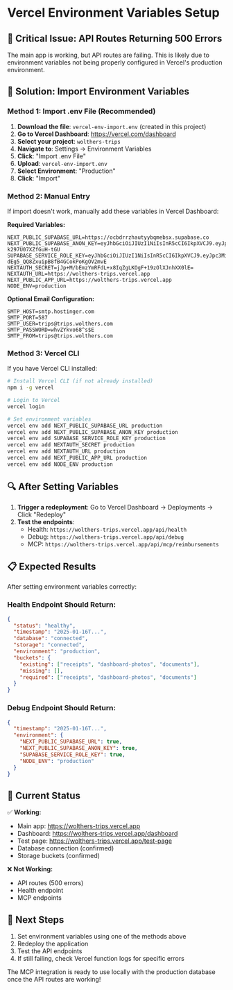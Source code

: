 # Vercel Environment Variables Setup

## 🚨 Critical Issue: API Routes Returning 500 Errors

The main app is working, but API routes are failing. This is likely due to environment variables not being properly configured in Vercel's production environment.

## 🔧 Solution: Import Environment Variables

### Method 1: Import .env File (Recommended)

1. **Download the file**: `vercel-env-import.env` (created in this project)
2. **Go to Vercel Dashboard**: https://vercel.com/dashboard
3. **Select your project**: `wolthers-trips`
4. **Navigate to**: Settings → Environment Variables
5. **Click**: "Import .env File"
6. **Upload**: `vercel-env-import.env`
7. **Select Environment**: "Production"
8. **Click**: "Import"

### Method 2: Manual Entry

If import doesn't work, manually add these variables in Vercel Dashboard:

**Required Variables:**
```
NEXT_PUBLIC_SUPABASE_URL=https://ocbdrrzhautyybqmebsx.supabase.co
NEXT_PUBLIC_SUPABASE_ANON_KEY=eyJhbGciOiJIUzI1NiIsInR5cCI6IkpXVCJ9.eyJpc3MiOiJzdXBhYmFzZSIsInJlZiI6Im9jYmRycnpoYXV0eXlicW1lYnN4Iiwicm9sZSI6ImFub24iLCJpYXQiOjE3NTIyNTQ2NTAsImV4cCI6MjA2NzgzMDY1MH0.NAxL4Bytqbg0vR2Q6yi8E68Ja-k297U07XZfGuH-tGU
SUPABASE_SERVICE_ROLE_KEY=eyJhbGciOiJIUzI1NiIsInR5cCI6IkpXVCJ9.eyJpc3MiOiJzdXBhYmFzZSIsInJlZiI6Im9jYmRycnpoYXV0eXlicW1lYnN4Iiwicm9sZSI6InNlcnZpY2Vfcm9sZSIsImlhdCI6MTc1MjI1NDY1MCwiZXhwIjoyMDY3ODMwNjUwfQ.hYgOQiwhZ3-dEg5_QQ8ZxuipB8fB4GCokPoKgOV2mvE
NEXTAUTH_SECRET=jJp+M/bEmzYmRFdL+x8IqZgLKOgF+19zOlXJnhXX0lE=
NEXTAUTH_URL=https://wolthers-trips.vercel.app
NEXT_PUBLIC_APP_URL=https://wolthers-trips.vercel.app
NODE_ENV=production
```

**Optional Email Configuration:**
```
SMTP_HOST=smtp.hostinger.com
SMTP_PORT=587
SMTP_USER=trips@trips.wolthers.com
SMTP_PASSWORD=whvZYkvo68^s$E
SMTP_FROM=trips@trips.wolthers.com
```

### Method 3: Vercel CLI

If you have Vercel CLI installed:

```bash
# Install Vercel CLI (if not already installed)
npm i -g vercel

# Login to Vercel
vercel login

# Set environment variables
vercel env add NEXT_PUBLIC_SUPABASE_URL production
vercel env add NEXT_PUBLIC_SUPABASE_ANON_KEY production
vercel env add SUPABASE_SERVICE_ROLE_KEY production
vercel env add NEXTAUTH_SECRET production
vercel env add NEXTAUTH_URL production
vercel env add NEXT_PUBLIC_APP_URL production
vercel env add NODE_ENV production
```

## 🔍 After Setting Variables

1. **Trigger a redeployment**: Go to Vercel Dashboard → Deployments → Click "Redeploy"
2. **Test the endpoints**:
   - Health: `https://wolthers-trips.vercel.app/api/health`
   - Debug: `https://wolthers-trips.vercel.app/api/debug`
   - MCP: `https://wolthers-trips.vercel.app/api/mcp/reimbursements`

## 📋 Expected Results

After setting environment variables correctly:

### Health Endpoint Should Return:
```json
{
  "status": "healthy",
  "timestamp": "2025-01-16T...",
  "database": "connected",
  "storage": "connected",
  "environment": "production",
  "buckets": {
    "existing": ["receipts", "dashboard-photos", "documents"],
    "missing": [],
    "required": ["receipts", "dashboard-photos", "documents"]
  }
}
```

### Debug Endpoint Should Return:
```json
{
  "timestamp": "2025-01-16T...",
  "environment": {
    "NEXT_PUBLIC_SUPABASE_URL": true,
    "NEXT_PUBLIC_SUPABASE_ANON_KEY": true,
    "SUPABASE_SERVICE_ROLE_KEY": true,
    "NODE_ENV": "production"
  }
}
```

## 🎯 Current Status

✅ **Working:**
- Main app: https://wolthers-trips.vercel.app
- Dashboard: https://wolthers-trips.vercel.app/dashboard
- Test page: https://wolthers-trips.vercel.app/test-page
- Database connection (confirmed)
- Storage buckets (confirmed)

❌ **Not Working:**
- API routes (500 errors)
- Health endpoint
- MCP endpoints

## 🚀 Next Steps

1. Set environment variables using one of the methods above
2. Redeploy the application
3. Test the API endpoints
4. If still failing, check Vercel function logs for specific errors

The MCP integration is ready to use locally with the production database once the API routes are working!